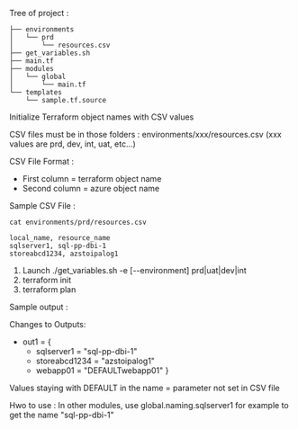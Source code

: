 
Tree of project :
```
├── environments
│   └── prd
│       └── resources.csv
├── get_variables.sh
├── main.tf
├── modules
│   └── global
│       └── main.tf
└── templates
    └── sample.tf.source
```
Initialize Terraform object names with CSV values

CSV files must be in those folders : environments/xxx/resources.csv  (xxx values are prd, dev, int, uat, etc...)

CSV File Format :
- First column = terraform object name
- Second column = azure object name

Sample CSV File : 
```
cat environments/prd/resources.csv

local_name, resource_name
sqlserver1, sql-pp-dbi-1
storeabcd1234, azstoipalog1
```

1) Launch ./get_variables.sh -e [--environment] prd|uat|dev|int
2) terraform init
3) terraform plan

Sample output :

Changes to Outputs:
  + out1 = {
      + sqlserver1    = "sql-pp-dbi-1"
      + storeabcd1234 = "azstoipalog1"
      + webapp01      = "DEFAULTwebapp01"
    }

Values staying with DEFAULT in the name = parameter not set in CSV file

Hwo to use : In other modules, use global.naming.sqlserver1 for example to get the name "sql-pp-dbi-1"
